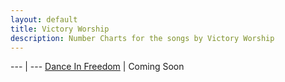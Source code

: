 ```yaml
---
layout: default
title: Victory Worship
description: Number Charts for the songs by Victory Worship
---
```


--- | ---
[Dance In Freedom](https://asleep84.github.io/songs/Victory/dance_in_freedom.pdf) | Coming Soon
